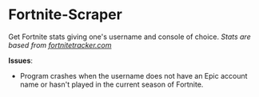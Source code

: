 # Fortnite-Scraper
Get Fortnite stats giving one's username and console of choice.
*Stats are based from [fortnitetracker.com](fortnitetracker.com)*

**Issues**:
- Program crashes when the username does not have an Epic account name or hasn't played in the current season of Fortnite.
